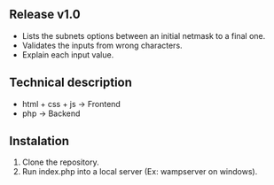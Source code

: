 ## Release v1.0
- Lists the subnets options between an initial netmask to a final one.
- Validates the inputs from wrong characters.
- Explain each input value.
## Technical description
- html + css + js -> Frontend
- php -> Backend
## Instalation
1. Clone the repository.
2. Run index.php into a local server (Ex: wampserver on windows).
